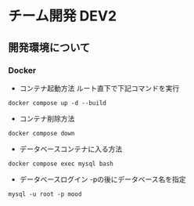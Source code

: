 # チーム開発 DEV2

## 開発環境について
### Docker
* コンテナ起動方法
ルート直下で下記コマンドを実行
```
docker compose up -d --build
```
* コンテナ削除方法
```
docker compose down
```
* データベースコンテナに入る方法
```
docker compose exec mysql bash
```
* データベースログイン
-pの後にデータベース名を指定
```
mysql -u root -p mood
```